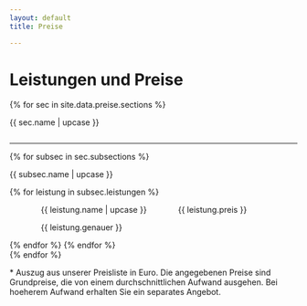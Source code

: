 ```yaml
---
layout: default
title: Preise

---
```


<div class="container">
    <div class="block">
        <h1 class="title has-text-centered">Leistungen und Preise</h1>
    </div>
    {% for sec in site.data.preise.sections %}
        <div class="block is-centered">
            <div class="columns">
            <div class="column mx-4">
                <div class="columns mb-0">
                    <div class="column is-three-fifths is-offset-one-fifth is-two-third-mobile mgl-small">
                    <p class="has-text-weight-bold">
                        {{ sec.name | upcase }}
                    </p>
                    </div>
                </div>
                <div class="columns my-0">
                    <div class="column is-three-fifths is-offset-one-fifth">
                        <hr class="my-0"/>
                    </div>
                </div>
                {% for subsec in sec.subsections %}
                    <div class="columns my-0">
                        <div class="column is-three-fifths is-offset-one-fifth mgl-small">
                            <p class="{{subsec.class}} pb-2">{{ subsec.name | upcase }}</p>
                        </div>
                    </div>
                    {% for leistung in subsec.leistungen %}
                        <div class="columns is-mobile">
                            <div class="column has-text-centered mgl-small "></div>
                            <div class="column is-two-fifths is-half-mobile mgl-small">
                                <p>{{ leistung.name | upcase }}</p>
                                <p class="has-text-weight-light">{{ leistung.genauer }}</p>
                            </div>
                            <div class="column has-text-centered is-one-third-mobile mgl-small ">
                                <p>{{ leistung.preis }}</p>
                            </div>
                            <div class="column has-text-centered mgl-small "></div>
                        </div>
                    {% endfor %}
                {% endfor %}
            </div>
            </div>
        </div><!-- end block -->
    {% endfor %}
    <div class="block">
    <p class="footer has-text-weight-light">
        * Auszug aus unserer Preisliste in Euro. Die angegebenen Preise sind Grundpreise, die von einem durchschnittlichen Aufwand ausgehen. Bei hoeherem Aufwand erhalten Sie ein separates Angebot.
    </p>
    </div>
</div><!-- end container -->
